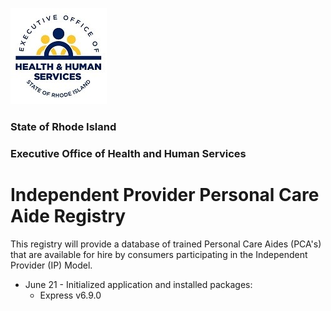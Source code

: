 ![EOHHS Logo](/images/ohhs_logo.jpg)

### State of Rhode Island

### Executive Office of Health and Human Services

# Independent Provider Personal Care Aide Registry

This registry will provide a database of trained Personal Care Aides (PCA's) that are available for hire by consumers participating in the Independent Provider (IP) Model.

- June 21 - Initialized application and installed packages:
  - Express v6.9.0
